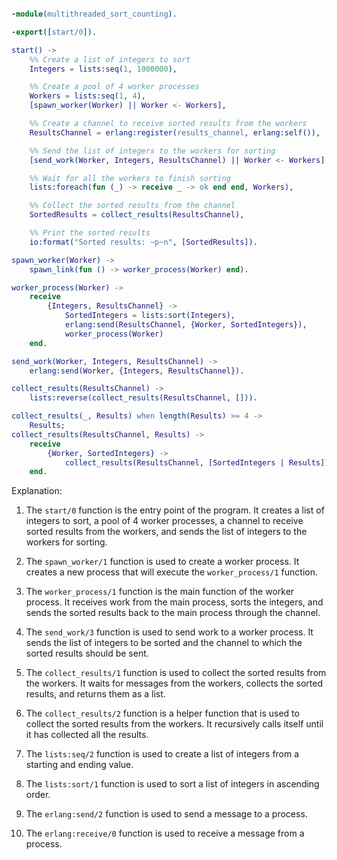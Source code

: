 ```erlang

-module(multithreaded_sort_counting).

-export([start/0]).

start() ->
    %% Create a list of integers to sort
    Integers = lists:seq(1, 1000000),

    %% Create a pool of 4 worker processes
    Workers = lists:seq(1, 4),
    [spawn_worker(Worker) || Worker <- Workers],

    %% Create a channel to receive sorted results from the workers
    ResultsChannel = erlang:register(results_channel, erlang:self()),

    %% Send the list of integers to the workers for sorting
    [send_work(Worker, Integers, ResultsChannel) || Worker <- Workers],

    %% Wait for all the workers to finish sorting
    lists:foreach(fun (_) -> receive _ -> ok end end, Workers),

    %% Collect the sorted results from the channel
    SortedResults = collect_results(ResultsChannel),

    %% Print the sorted results
    io:format("Sorted results: ~p~n", [SortedResults]).

spawn_worker(Worker) ->
    spawn_link(fun () -> worker_process(Worker) end).

worker_process(Worker) ->
    receive
        {Integers, ResultsChannel} ->
            SortedIntegers = lists:sort(Integers),
            erlang:send(ResultsChannel, {Worker, SortedIntegers}),
            worker_process(Worker)
    end.

send_work(Worker, Integers, ResultsChannel) ->
    erlang:send(Worker, {Integers, ResultsChannel}).

collect_results(ResultsChannel) ->
    lists:reverse(collect_results(ResultsChannel, [])).

collect_results(_, Results) when length(Results) >= 4 ->
    Results;
collect_results(ResultsChannel, Results) ->
    receive
        {Worker, SortedIntegers} ->
            collect_results(ResultsChannel, [SortedIntegers | Results])
    end.

```

Explanation:

1. The `start/0` function is the entry point of the program. It creates a list of integers to sort, a pool of 4 worker processes, a channel to receive sorted results from the workers, and sends the list of integers to the workers for sorting.

2. The `spawn_worker/1` function is used to create a worker process. It creates a new process that will execute the `worker_process/1` function.

3. The `worker_process/1` function is the main function of the worker process. It receives work from the main process, sorts the integers, and sends the sorted results back to the main process through the channel.

4. The `send_work/3` function is used to send work to a worker process. It sends the list of integers to be sorted and the channel to which the sorted results should be sent.

5. The `collect_results/1` function is used to collect the sorted results from the workers. It waits for messages from the workers, collects the sorted results, and returns them as a list.

6. The `collect_results/2` function is a helper function that is used to collect the sorted results from the workers. It recursively calls itself until it has collected all the results.

7. The `lists:seq/2` function is used to create a list of integers from a starting and ending value.

8. The `lists:sort/1` function is used to sort a list of integers in ascending order.

9. The `erlang:send/2` function is used to send a message to a process.

10. The `erlang:receive/0` function is used to receive a message from a process.